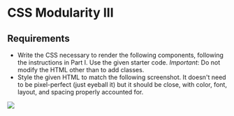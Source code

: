 CSS Modularity III
==============

Requirements
----------
- Write the CSS necessary to render the following components, following the instructions in Part I. Use the given starter code.
 <em>Important</em>: Do not modify the HTML other than to add classes.
- Style the given HTML to match the following screenshot. It doesn't need to be pixel-perfect (just eyeball it) but it should be close, with color, font, layout, and spacing properly accounted for.



<img src="https://ru-student-site.s3.amazonaws.com/css-modularity-prototype-part3.png">
